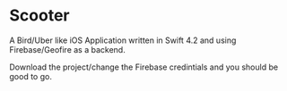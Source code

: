 # Scooter
A Bird/Uber like iOS Application written in Swift 4.2 and using Firebase/Geofire as a backend.

Download the project/change the Firebase credintials and you should be good to go.

